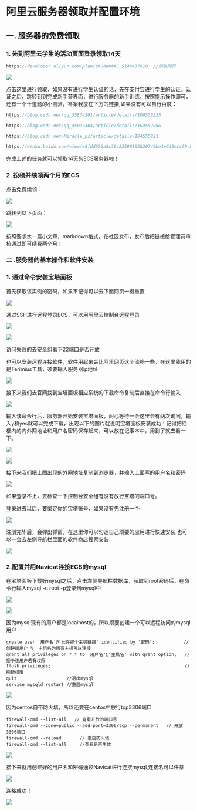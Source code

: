 # 阿里云服务器领取并配置环境

## 一. 服务器的免费领取

### 1. 先到阿里云学生的活动页面登录领取14天

```java
https://developer.aliyun.com/plan/student#J_5144437010  //领取网页 
```

![](image/p6.png)

点击这里进行领取，如果没有进行学生认证的话，先在支付宝进行学生的认证。认证之后，跳转到到完成新手营界面，进行服务器的新手训练，按照提示操作即可，还有一个十道题的小测验，答案我放在下方的链接,如果没有可以自行百度：

```java
https://blog.csdn.net/qq_35834501/article/details/106539233

https://blog.csdn.net/qq_45037404/article/details/104552886

https://blog.csdn.net/Miracle_ps/article/details/104555821

https://wenku.baidu.com/view/e8fdd626a5c30c22590102020740be1e640ecc59.html
```

完成上述的任务就可以领取14天的ECS服务器啦！

### 2. 投稿并续领两个月的ECS

点击免费续领：

![](image/p7.png)

跳转到以下页面：

![](image/p8.png)

按照要求水一篇小文章，markdown格式，在社区发布，发布后把链接给管理员审核通过即可续费两个月！

### 二 .服务器的基本操作和软件安装

### 1. 通过命令安装宝塔面板

首先获取该实例的密码，如果不记得可以去下面网页一键重置

![](image/repass.png)

通过SSH进行远程登录ECS，可以用阿里云控制台远程登录

![](image/workbench.png)

![](image/loginssh.png)

访问失败的去安全组看下22端口是否开放

也可以安装远程连接软件，软件用起来会比阿里网页这个流畅一些，在这里我用的是Terimius工具，须要输入服务器ip地址

![](image/termiuslogin.png)

接下来我们去官网找到宝塔面板相应系统的下载命令复制后直接在命令行输入

![](image/baotaweb.png)

输入该命令行后，服务器开始安装宝塔面板，耐心等待一会这里会有两次询问，输入y和yes就可以完成下载，出现以下的图片就说明宝塔面板安装成功！记得把红框内的内外网地址和用户名密码保存起来，可以放在记事本中，用到了就去看一下。

![](image/installbaota.png)

![](image/baotainstall.png)

接下来我们把上图出现的外网地址复制到浏览器，并输入上面写的用户名和密码

![](image/baotalogin.png)

如果登录不上，去检查一下控制台安全组有没有放行宝塔的端口号。

登录进去以后，要绑定你的宝塔账号，如果没有先注册一个

![](image/baotauser.png)

注册完毕后，会弹出弹窗，在这里你可以勾选自己须要的应用进行快速安装,也可以一会去左侧导航栏里面的软件商店搜索安装

![](image/baotainstallapp.png)

###  2.配置并用Navicat连接ECS的mysql

在宝塔面板下载好mysql之后，点击左侧导航栏数据库，获取到root密码后，在命令行输入mysql -u root -p登录到mysql中

![](image/getpassword.png)

![](image/mysqllogin.png)

因为mysql现有的用户都是localhost的，所以须要创建一个可以远程访问的mysql用户

```shell
create user '用户名'@'允许那个主机链接' identified by '密码';           // 创建新用户 %  主机名为所有主机可以连接
grant all privileges on *.* to '用户名'@'主机名' with grant option;   //授予该用户若有权限
flush privileges;                                                   //刷新权限
quit                   //退出mysql
service mysqld restart //重启mysql
```

![](image/mysqlcreatuser.png)

因为centos自带防火墙，所以还要在centos中放行tcp3306端口

```shell
firewall-cmd --list-all   // 查看开放的端口号
firewall-cmd --zone=public --add-port=3306/tcp --permanent   // 开放3306端口
firewall-cmd --reload		// 重启防火墙
firewall-cmd --list-all     //查看是否生效
```

![](image/centosfrrewall.png)

接下来就用创建好的用户名和密码通过Navicat进行连接mysql,连接名可以任意

![](image/navicat15connect.png)

连接成功！

![](image/navicat15connect.png)
